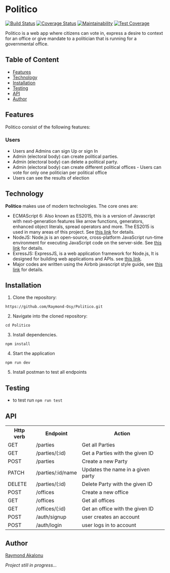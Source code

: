 # Politico

[![Build Status](https://travis-ci.com/Raymond-Osy/Politico.svg?branch=develop)](https://travis-ci.com/Raymond-Osy/Politico)
[![Coverage Status](https://coveralls.io/repos/github/Raymond-Osy/Politico/badge.svg?branch=develop)](https://coveralls.io/github/Raymond-Osy/Politico?branch=develop)
[![Maintainability](https://api.codeclimate.com/v1/badges/a9e97da306eeb1a2f7cd/maintainability)](https://codeclimate.com/github/Raymond-Osy/Politico/maintainability)
[![Test Coverage](https://api.codeclimate.com/v1/badges/a9e97da306eeb1a2f7cd/test_coverage)](https://codeclimate.com/github/Raymond-Osy/Politico/test_coverage)

Politico is a web app where citizens can vote in, express a desire to context for an office or give mandate to a politician that is running for a governmental office.

## Table of Content

* [Features](#features)
* [Technology](#technology)
* [Installation](#installation)
* [Testing](#testing)
* [API](#API)
* [Author](#Author)

## Features
Politico consist of the following features:
###  Users
- Users and Admins can sign Up or sign In
- Admin (electoral body) can create political parties.
- Admin (electoral body) can delete a political party.
- Admin (electoral body) can create different political offices
​- Users can vote for only one politician per political office
- Users can see the results of election

## Technology

**Politico** makes use of modern technologies. The core ones are:

* ECMAScript 6: Also known as ES2015, this is a version of Javascript with
    next-generation features like arrow functions, generators, enhanced object literals,
    spread operators and more. The ES2015 is used in many areas of this project. See [this link](https://en.wikipedia.org/wiki/ECMAScript) for details.
* NodeJS: Node.js is an open-source, cross-platform JavaScript run-time environment for executing JavaScript code on the server-side.
    See [this link](https://en.wikipedia.org/wiki/Node.js) for details.
* ExressJS: ExpressJS, is a web application framework for Node.js, It is designed for building web applications and APIs.
    see [this link](https://en.wikipedia.org/wiki/Express.js).
* Major codes are written using the Airbnb javascript style guide, see [this link](https://github.com/airbnb/javascript) for details.

## Installation
1. Clone the repository:
```
https://github.com/Raymond-Osy/Politico.git
```
2. Navigate into the cloned repository:
```
cd Politico
```
3. Install dependencies.
```
npm install
```
4. Start the application
```
npm run dev
```
5. Install postman to test all endpoints

## Testing
- to test run `npm run test`

## API
<table>
<tr><th>Http verb</th><th>Endpoint</th><th>Action</th></tr>
<tr> <td>GET</td> <td> /parties </td> <td>Get all Parties</td></tr>
<tr> <td>GET</td><td>/parties/(:id)  </td><td>Get a Parties with the given ID</td></tr>
<tr> <td>POST</td> <td>/parties </td><td>Create a new Party</td></tr>
<tr><td>PATCH</td><td>/parties/:id/name</td><td>  Updates the name in a given party </td></tr>
<tr><td>DELETE</td><td>/parties/(:id)</td><td>  Delete Party with the given ID </td></tr>
<tr><td>POST</td> <td>/offices </td><td>Create a new office</td></tr>
<tr> <td>GET</td> <td> /offices </td> <td>Get all offices</td></tr>
<tr> <td>GET</td><td>/offices/(:id)  </td><td>Get an office with the given ID</td></tr>
<tr> <td>POST</td> <td>/auth/signup </td><td>user creates an account</td></tr>
<tr> <td>POST</td> <td>/auth/login </td><td>user logs in to account</td></tr>
</table>

## Author
[Raymond Akalonu](https://www.gitshowcase.com/raymond-osy)

<i>Project still in progress...</i>